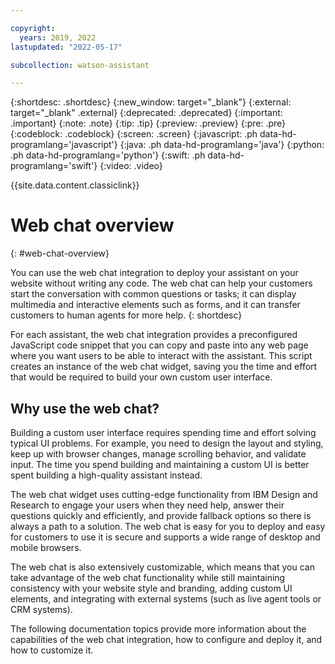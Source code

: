 ```yaml
---

copyright:
  years: 2019, 2022
lastupdated: "2022-05-17"

subcollection: watson-assistant

---
```


{:shortdesc: .shortdesc}
{:new_window: target="_blank"}
{:external: target="_blank" .external}
{:deprecated: .deprecated}
{:important: .important}
{:note: .note}
{:tip: .tip}
{:preview: .preview}
{:pre: .pre}
{:codeblock: .codeblock}
{:screen: .screen}
{:javascript: .ph data-hd-programlang='javascript'}
{:java: .ph data-hd-programlang='java'}
{:python: .ph data-hd-programlang='python'}
{:swift: .ph data-hd-programlang='swift'}
{:video: .video}

{{site.data.content.classiclink}}

# Web chat overview
{: #web-chat-overview}

You can use the web chat integration to deploy your assistant on your website without writing any code. The web chat can help your customers start the conversation with common questions or tasks; it can display multimedia and interactive elements such as forms, and it can transfer customers to human agents for more help.
{: shortdesc}

For each assistant, the web chat integration provides a preconfigured JavaScript code snippet that you can copy and paste into any web page where you want users to be able to interact with the assistant. This script creates an instance of the web chat widget, saving you the time and effort that would be required to build your own custom user interface.

## Why use the web chat?

Building a custom user interface requires spending time and effort solving typical UI problems. For example, you need to design the layout and styling, keep up with browser changes, manage scrolling behavior, and validate input. The time you spend building and maintaining a custom UI is better spent building a high-quality assistant instead.

The web chat widget uses cutting-edge functionality from IBM Design and Research to engage your users when they need help, answer their questions quickly and efficiently, and provide fallback options so there is always a path to a solution. The web chat is easy for you to deploy and easy for customers to use it is secure and supports a wide range of desktop and mobile browsers.

The web chat is also extensively customizable, which means that you can take advantage of the web chat functionality while still maintaining consistency with your website style and branding, adding custom UI elements, and integrating with external systems (such as live agent tools or CRM systems).

The following documentation topics provide more information about the capabilities of the web chat integration, how to configure and deploy it, and how to customize it.

